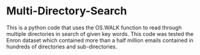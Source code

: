 # Multi-Directory-Search
This is a python code that uses the OS.WALK function to read through multiple directories in search of given key words. This code was tested the Enron dataset which contained more than a half million emails contained in hundreds of directories and sub-directories.
